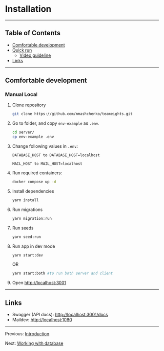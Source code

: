# Installation

---

## Table of Contents <!-- omit in toc -->

- [Comfortable development](#comfortable-development)
- [Quick run](#quick-run)
  - [Video guideline](#video-guideline)
- [Links](#links)

---

## Comfortable development

### Manual Local
1. Clone repository

   ```bash
   git clone https://github.com/nmashchenko/teameights.git
   ```

2. Go to folder, and copy `env-example` as `.env`.

   ```bash
   cd server/
   cp env-example .env
   ```

3. Change following values in `.env`:
    ```
    DATABASE_HOST to DATABASE_HOST=localhost
    
    MAIL_HOST to MAIL_HOST=localhost
    ```

4. Run required containers:
   ```bash
   docker compose up -d
   ```

5. Install dependencies

   ```bash
   yarn install
   ```

6. Run migrations

   ```bash
   yarn migration:run
   ```

7. Run seeds

   ```bash
   yarn seed:run
   ```

8. Run app in dev mode

   ```bash
   yarn start:dev
   ```
   
    OR

   ```bash
   yarn start:both #to run both server and client
   ```

9. Open <http://localhost:3001>

---

## Links

- Swagger (API docs): <http://localhost:3001/docs>
- Maildev: <http://localhost:1080>

---

Previous: [Introduction](introduction.md)

Next: [Working with database](database.md)
